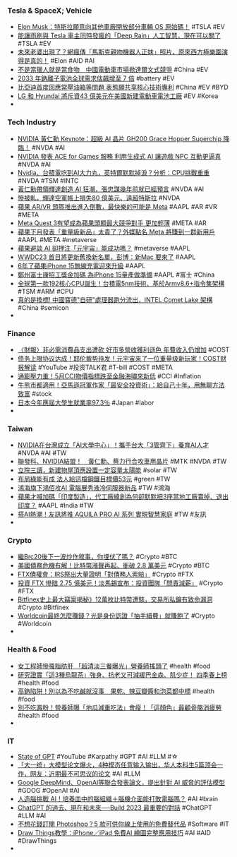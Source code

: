 ### Tesla & SpaceX; Vehicle
- [Elon Musk：特斯拉願意向其他車廠開放部分車輛 OS 原始碼！](https://www.inside.com.tw/article/31761-elon-musk-said-tesla-is-willing-to-open-part-of-the-original-code-of-the-vehicle-operating-system-to-other-car-manufacturers) #TSLA #EV
- [能讓雨刷與 Tesla 車主同時發瘋的「Deep Rain」人工智慧，現在可以關了](https://www.kocpc.com.tw/archives/493637) #TSLA #EV
- [未來老婆出現了？網瘋傳「馬斯克親吻機器人正妹」照片，原來西方極樂園演得是真的！](https://www.juksy.com/article/121929) #Elon #AID #AI
- [不是當獵人就是當食物　中國電動車市場掀達爾文式競爭](https://tw.nextapple.com/international/20230528/4C7D2C5301D8F5C668C9B20773384C63) #China #EV
- [2033 年鈉離子電池全球需求估飆增至 7 倍](https://technews.tw/2023/05/29/global-demand-for-sodium-ion-batteries-in-2033/) #battery #EV
- [比亞迪首度回應常壓油箱等問題 表態願共享核心技術專利](https://m.cnyes.com/news/id/5194500) #China #EV #BYD
- [LG 和 Hyundai 將斥資43 億美元在美國新建電動車電池工廠](https://chinese.engadget.com/hyundai-will-pay-200-million-after-a-tiktok-challenge-exposed-a-huge-security-flaw-060010539.html) #EV #Korea
-
### Tech Industry
- [NVIDIA 黃仁勳 Keynote：超級 AI 晶片 GH200 Grace Hopper Superchip 降臨！](https://www.inside.com.tw/article/31771-NVIDIA-Computex-2023) #NVDA #AI
- [NVIDIA 發表 ACE for Games 服務 利用生成式 AI 讓遊戲 NPC 互動更逼真](https://m.gamer.com.tw/gnn/detail.php?sn=250499) #NVDA #AI
- [Nvidia、台積電吃到AI大力丸，英特爾默默掉淚？分析：CPU挑戰重重](https://www.bnext.com.tw/article/75414/nvidia-intel-cpu) #NVDA #TSM #INTC
- [黃仁勳帶領輝達創造 AI 狂潮，張忠謀幾年前就已經預言](https://technews.tw/2023/05/28/tsmc-amd-nvidia/) #NVDA #AI
- [慘被軋，輝達空軍帳上損失80 億美元、遠超特斯拉](https://technews.tw/2023/05/29/short-sellers-who-bet-against-nvidia-lost-2-2-billion-in-a-single-day-amid-the-chip-makers-stellar-rally/) #NVDA
- [蘋果 AR/VR 頭盔推出進入倒數，最快樂的可能是 Meta](https://technews.tw/2023/05/29/apple-arvr-meta/) #AAPL #AR #VR #META
- [Meta Quest 3有望成為蘋果頭顯最大競爭對手 更加輕薄](https://udn.com/news/story/7240/7197885) #META #AR
- [蘋果下月發表「重量級新品」太貴了？外媒點名 Meta 將賺到一群新用戶](https://3c.ltn.com.tw/news/53460) #AAPL #META #metaverse
- [蘋果避談 AI 卻押注「元宇宙」能成功嗎？](https://www.newmobilelife.com/2023/05/28/apple-not-prefer-ai/) #metaverse #AAPL
- [WWDC23 首日將更新舊換新名單，彭博：新Mac 要來了](https://technews.tw/2023/05/29/wwdc23-apple-trade-in/) #AAPL
- [6年了蘋果iPhone 15無線充電迎來升級](https://news.xfastest.com/apple/128289/apple-iphone-15-qi2/) #AAPL
- [鄭州富士康招工獎金加碼 為iPhone 15量產做準備](https://news.cnyes.com/news/id/5193736) #AAPL #富士 #China
- [全球第一款192核心CPU誕生！台積電5nm技術、基於Armv8.6+指令集架構](https://www.techbang.com/posts/106442-the-worlds-first-192-core-cpu-is-born-this-comparison-between) #TSM #ARM #CPU
- [真的是換標! 中國寶德"自研"處理器跑分流出，INTEL Comet Lake 架構](https://news.xfastest.com/intel/128284/powerstar-p3-01105/) #China #semicon
-
### Finance
- [〈財報〉非必需消費品支出遭砍 好市多營收獲利遜色 年費收入仍增加](https://news.cnyes.com/news/id/5192288) #COST
- [债务上限协议达成！耶伦蓄势待发！元宇宙来了一位重量级新玩家！COST财报解读](https://www.youtube.com/watch?v=e0gsyCeb2Fw) #YouTube #投资TALK君 #T-bill #COST #META
- [通膨壓力重！5月CCI物價指標跌至金融海嘯來新低](https://news.cnyes.com/news/id/5194278) #CCI #Inflation
- [牛熊市都適用！亞馬遜冠軍作家「最安全投資術」：給自己十年，用無聊方法致富](https://technews.tw/2023/05/29/nick-maggiulli-just-keep-buying/) #stock
- [日本今年應屆大學生就業率97.3％](https://www.rfi.fr/tw/亞洲/20230528-日本今年應屆大學生就業率97-3％) #Japan #labor
-
### Taiwan
- [NVIDIA在台灣成立「AI大學中心」！攜手台大「3管齊下」養育AI人才](https://www.bnext.com.tw/article/75413/ntu-nvidia-ai-%E2%80%8B%E2%80%8Buniversity-center) #NVDA #AI #TW
- [聯發科、NVIDIA結盟！　黃仁勳、蔡力行合攻車用晶片](https://finance.ettoday.net/amp/amp_news.php7?news_id=2508688) #MTK #NVDA #TW
- [立院三讀，新建物屋頂應設置一定容量太陽能](https://technews.tw/2023/05/29/solar-roof-third-reading/) #solar #TW
- [布局綠能有成 法人給這檔鋼鐵目標價53元](https://ctee.com.tw/news/stocks/871947.html) #green #TW
- [鴻海旗下鴻佰攻AI 電腦展秀液冷伺服器新品](https://news.cnyes.com/news/id/5193625) #TW #鴻海
- [蘋果才喊加碼「印度製造」，代工廠緯創為何卻默默把3座當地工廠賣掉、退出印度？](https://www.techbang.com/posts/106617-low-profits-no-money-apple-foundry-wistron-announced-the-end) #AAPL #India #TW
- [搭AI熱潮！友訊將推 AQUILA PRO AI 系列 實現智慧家庭](https://udn.com/news/story/7240/7198343) #TW #友訊
-
### Crypto
- [繼Brc20後下一波炒作敘事，你埋伏了嗎？](https://www.blocktempo.com/after-brc20-next-story-telling-rare-satoshi/) #Crypto #BTC
- [美國債務危機有解！比特幣漲聲再起、衝破 2.8 萬美元](https://blockcast.it/2023/05/29/bitcoin-surges-past-28k-on-debt-ceiling-deal/) #Crypto #BTC
- [FTX債權會：IRS祭出大量證明「對債務人索賠」](https://www.blocktempo.com/us-irs-submitted-proofs-of-claim-asserting-against-ftx-debtors/) #Crypto #FTX
- [投資 FTX 慘賠 2.75 億美元！淡馬錫宣布：投資團隊「問責減薪」](https://blockcast.it/2023/05/29/temasek-cuts-staff-compensation-over-failed-ftx-investment/) #Crypto #FTX
- [Bitfinex史上最大竊案揭秘》12萬枚比特幣遭駭，交易所私鑰有致命漏洞](https://www.blocktempo.com/bitfinex-120000-btc-theft-revealed-the-exchange-has-security-holes/) #Crypto #Bitfinex
- [Worldcoin最終怎麼賺錢？光是身份認證「抽手續費」就賺飽了](https://www.blocktempo.com/what-will-worldcoin-do/) #Crypto #Worldcoin
-
### Health & Food
- [女工程師慘罹脂肪肝 「超清淡三餐曝光」營養師搖頭了](https://today.line.me/tw/v2/article/eLeNoxn) #health #food
- [研究證實「這3種烏龍茶」強身、抗老又可減緩巴金森、肌少症！ 四季春上榜](https://today.line.me/tw/v2/article/Kwy5BLm) #health #food
- [高鈉陷阱！別以為不吃鹹就沒事　果乾、辣豆瓣醬和泡菜都中標](https://ctinews.com/news/items/M9n6zPEGnR) #health #food
- [別不吃澱粉！營養師曝「地瓜減重吃法」會瘦！「這顏色」最顧骨骼消疲勞](https://today.line.me/tw/v2/article/LXDRy0V) #health #food
-
### IT
- [State of GPT](https://www.youtube.com/watch?v=bZQun8Y4L2A) #YouTube #Karpathy #GPT #AI #LLM #☆
- [「大一统」大模型论文爆火，4种模态任意输入输出，华人本科生5篇顶会一作，网友：近期最不可思议的论文](https://mp.weixin.qq.com/s/Mg_qnawkYSWnRHk4LIEIsQ) #AI #LLM
- [Google DeepMind、OpenAI等聯合發表論文，提出針對 AI 威脅的評估模型](https://www.techbang.com/posts/106670-google-deepmind-openai-risks-ai) #GOOG #OpenAI #AI
- [人造腦挑戰 AI！培養皿中的腦組織＋腦機介面能打敗電腦嗎？](https://pansci.asia/archives/366027) #AI #brain
- [ChatGPT 的過去、現在和未來──Build 2023 最重要的對話](https://technews.tw/2023/05/29/microsoft-build-2023_greg-brockman_kevin-scott/) #ChatGPT #LLM #AI
- [不想花錢訂閱 Photoshop？5 款可供你線上使用的免費替代品](https://www.kocpc.com.tw/archives/491725) #Software #IT
- [Draw Things教學：iPhone／iPad 免費AI 繪圖完整應用技巧](https://mrmad.com.tw/draw-things) #AI #AID #DrawThings
-